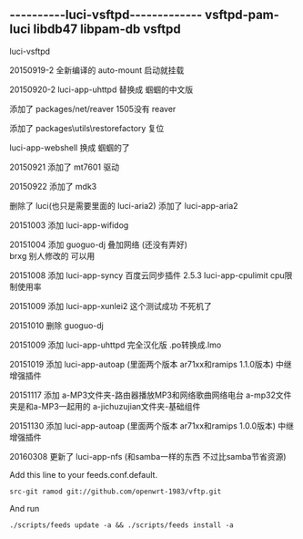﻿


----------luci-vsftpd-------------
vsftpd-pam-luci
libdb47
libpam-db
vsftpd
-----

luci-vsftpd

20150919-2 全新编译的 auto-mount 启动就挂载

20150920-2 luci-app-uhttpd 替换成 蝈蝈的中文版

添加了 packages/net/reaver 1505没有 reaver

添加了 packages\utils\restorefactory 复位

luci-app-webshell 换成 蝈蝈的了

20150921 添加了 mt7601 驱动

20150922 添加了 mdk3

删除了 luci(也只是需要里面的 luci-aria2) 添加了 luci-app-aria2

20151003 添加 luci-app-wifidog

20151004 添加 guoguo-dj 叠加网络 (还没有弄好)  
brxg 别人修改的 可以用  

20151008 添加 luci-app-syncy 百度云同步插件 2.5.3
luci-app-cpulimit  cpu限制使用率

20151009 添加 luci-app-xunlei2 这个测试成功 不死机了

20151010 删除 guoguo-dj

20151009 添加 luci-app-uhttpd 完全汉化版
.po转换成.lmo

20151019 添加 luci-app-autoap (里面两个版本 ar71xx和ramips 1.1.0版本) 中继增强插件

20151117 添加 a-MP3文件夹-路由器播放MP3和网络歌曲网络电台 a-mp32文件夹是和a-MP3一起用的 a-jichuzujian文件夹-基础组件

20151130 添加 luci-app-autoap (里面两个版本 ar71xx和ramips 1.0.0版本) 中继增强插件

20160308 更新了 luci-app-nfs (和samba一样的东西 不过比samba节省资源)




Add this line to your feeds.conf.default.

    src-git ramod git://github.com/openwrt-1983/vftp.git 

And run

    ./scripts/feeds update -a && ./scripts/feeds install -a
